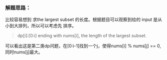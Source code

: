 ### 解题思路：
比较容易想到 求the largest subset 的长度。根据题目可以观察到给的 input 是从小到大排列，所以可以考虑先
排序。

>dp[i]:[0:i] ending with nums[i], the length of the largest subset.

可以看出这是第二类dp问题，在[0:i-1]找到一个j，使得nums[i] % nums[j] == 0, 同时nums[j]最大。